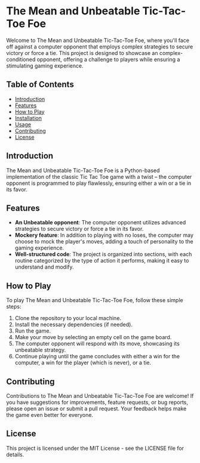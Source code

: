# The Mean and Unbeatable Tic-Tac-Toe Foe

Welcome to The Mean and Unbeatable Tic-Tac-Toe Foe, where you'll face off against a computer opponent that employs complex strategies to secure victory or force a tie. This project is designed to showcase an complex-conditioned opponent, offering a challenge to players while ensuring a stimulating gaming experience.

## Table of Contents

- [Introduction](#introduction)
- [Features](#features)
- [How to Play](#how-to-play)
- [Installation](#installation)
- [Usage](#usage)
- [Contributing](#contributing)
- [License](#license)

## Introduction

The Mean and Unbeatable Tic-Tac-Toe Foe is a Python-based implementation of the classic Tic Tac Toe game with a twist – the computer opponent is programmed to play flawlessly, ensuring either a win or a tie in its favor.

## Features

- **An Unbeatable opponent**: The computer opponent utilizes advanced strategies to secure victory or force a tie in its favor.
- **Mockery feature**: In addition to playing with no loses, the computer may choose to mock the player's moves, adding a touch of personality to the gaming experience.
- **Well-structured code**: The project is organized into sections, with each routine categorized by the type of action it performs, making it easy to understand and modify.

## How to Play

To play The Mean and Unbeatable Tic-Tac-Toe Foe, follow these simple steps:

1. Clone the repository to your local machine.
2. Install the necessary dependencies (if needed).
3. Run the game.
4. Make your move by selecting an empty cell on the game board.
5. The computer opponent will respond with its move, showcasing its unbeatable strategy.
6. Continue playing until the game concludes with either a win for the computer, a win for the player (which is never), or a tie.

## Contributing
Contributions to The Mean and Unbeatable Tic-Tac-Toe Foe are welcome! If you have suggestions for improvements, feature requests, or bug reports, please open an issue or submit a pull request. Your feedback helps make the game even better for everyone.

## License
This project is licensed under the MIT License - see the LICENSE file for details.
